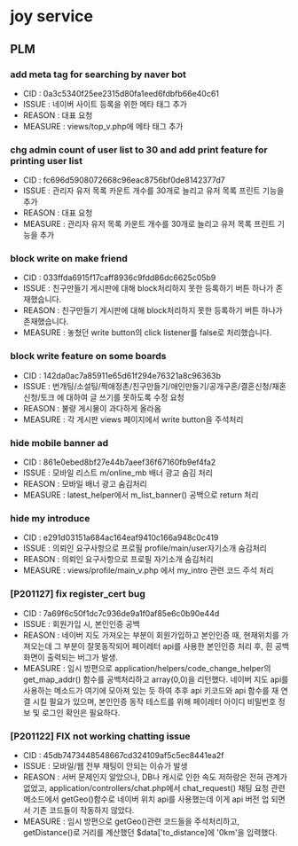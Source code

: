 # joy service

## PLM

### add meta tag for searching by naver bot

- CID : 0a3c5340f25ee2315d80fa1eed6fdbfb66e40c61
- ISSUE : 네이버 사이트 등록을 위한 메타 태그 추가
- REASON : 대표 요청
- MEASURE : views/top_v.php에 메타 태그 추가

### chg admin count of user list to 30 and add print feature for printing user list

- CID : fc696d5908072668c96eac8756bf0de8142377d7
- ISSUE : 관리자 유저 목록 카운트 개수를 30개로 늘리고 유저 목록 프린트 기능을 추가
- REASON : 대표 요청
- MEASURE : 관리자 유저 목록 카운트 개수를 30개로 늘리고 유저 목록 프린트 기능을 추가

### block write on make friend

- CID : 033ffda6915f17caff8936c9fdd86dc6625c05b9
- ISSUE : 친구만들기 게시판에 대해 block처리하지 못한 등록하기 버튼 하나가 존재했습니다.
- REASON : 친구만들기 게시판에 대해 block처리하지 못한 등록하기 버튼 하나가 존재했습니다.
- MEASURE : 놓쳤던 write button의 click listener를 false로 처리했습니다.

### block write feature on some boards

- CID : 142da0ac7a85911e65d61f294e76321a8c96363b
- ISSUE : 번개팅/소설팅/짝애정촌/친구만들기/애인만들기/공개구혼/결혼신청/재혼신청/토크
  에 대하여 글 쓰기를 못하도록 수정 요청
- REASON : 불량 게시물이 과다하게 올라옴
- MEASURE : 각 게시판 views 페이지에서 write button을 주석처리

### hide mobile banner ad

- CID : 861e0ebed8bf27e44b7aeef36f67160fb9ef4fa2
- ISSUE : 모바일 리스트 m/online_mb 배너 광고 숨김 처리
- REASON : 모바일 배너 광고 숨김처리
- MEASURE : latest_helper에서 m_list_banner() 공백으로 return 처리

### hide my introduce

- CID : e291d03151a684ac164eaf9410c166a948c0c419
- ISSUE : 의뢰인 요구사항으로 프로필 profile/main/user자기소개 숨김처리
- REASON : 의뢰인 요구사항으로 프로필 자기소개 숨김처리
- MEASURE : views/profile/main_v.php 에서 my_intro 관련 코드 주석 처리

### [P201127] fix register_cert bug

- CID : 7a69f6c50f1dc7c936de9a1f0af85e6c0b90e44d
- ISSUE : 회원가입 시, 본인인증 공백
- REASON : 네이버 지도 가져오는 부분이 회원가입하고 본인인증 때,
  현재위치를 가져오는데 그 부분이 잘못동작되어 페이레터 api를 사용한 본인인증 처리 후, 흰 공백화면이 출력되는 버그가 발생.
- MEASURE : 임시 방편으로 application/helpers/code_change_helper의 get_map_addr() 함수를 공백처리하고 array(0,0)을 리턴했다.
  네이버 지도 api를 사용하는 메소드가 여기에 모아져 있는 듯 하여 추후 api 키코드와 api 함수를 재 연결 시킬 필요가 있으며,
  본인인증 동작 테스트를 위해 페이레터 아이디 비밀번호 정보 및 로그인 확인은 필요하다.

### [P201122] FIX not working chatting issue

- CID : 45db7473448548667cd324109af5c5ec8441ea2f
- ISSUE : 모바일/웹 전부 채팅이 안되는 이슈가 발생
- REASON : 서버 문제인지 알았으나, DB나 캐시로 인한 속도 저하랑은 전혀 관계가 없었고,
  application/controllers/chat.php에서 chat_request() 채팅 요청 관련 메소드에서
  getGeo()함수로 네이버 위치 api를 사용했는데 이게 api 버전 업 되면서 기존 코드들이 작동하지 않았다.
- MEASURE : 임시 방편으로 getGeo()관련 코드들을 주석처리하고, getDistance()로 거리를 계산했던 $data['to_distance]에
  '0km'을 입력했다.
